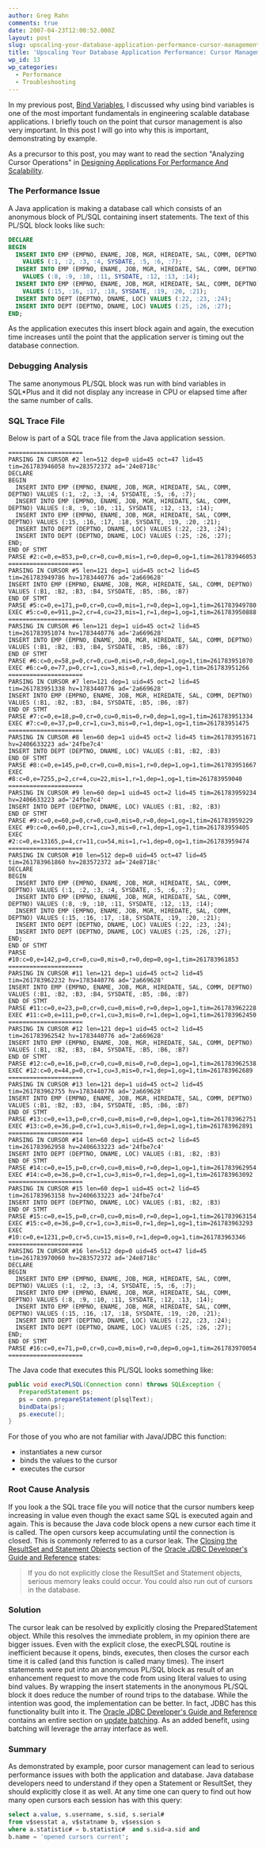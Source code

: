 ```yaml
---
author: Greg Rahn
comments: true
date: 2007-04-23T12:00:52.000Z
layout: post
slug: upscaling-your-database-application-performance-cursor-management
title: 'Upscaling Your Database Application Performance: Cursor Management'
wp_id: 13
wp_categories:
  - Performance
  - Troubleshooting
---
```


In my previous post, [Bind Variables](/2007/03/26/upscaling-your-database-application-performance-bind-variables/), I discussed why using bind variables is one of the most important fundamentals in engineering scalable database applications.  I briefly touch on the point that cursor management is also very important.  In this post I will go into why this is important, demonstrating by example.

As a precursor to this post, you may want to read the section "Analyzing Cursor Operations" in [Designing Applications For Performance And Scalability](http://www.oracle.com/technology/deploy/performance/pdf/designing_applications_for_performance_and_scalability.pdf).

### The Performance Issue

A Java application is making a database call which consists of an anonymous block of PL/SQL containing insert statements.  The text of this PL/SQL block looks like such:

``` sql
DECLARE
BEGIN
  INSERT INTO EMP (EMPNO, ENAME, JOB, MGR, HIREDATE, SAL, COMM, DEPTNO)
    VALUES (:1, :2, :3, :4, SYSDATE, :5, :6, :7);
  INSERT INTO EMP (EMPNO, ENAME, JOB, MGR, HIREDATE, SAL, COMM, DEPTNO)
    VALUES (:8, :9, :10, :11, SYSDATE, :12, :13, :14);
  INSERT INTO EMP (EMPNO, ENAME, JOB, MGR, HIREDATE, SAL, COMM, DEPTNO)
    VALUES (:15, :16, :17, :18, SYSDATE, :19, :20, :21);
  INSERT INTO DEPT (DEPTNO, DNAME, LOC) VALUES (:22, :23, :24);
  INSERT INTO DEPT (DEPTNO, DNAME, LOC) VALUES (:25, :26, :27);
END;
```

As the application executes this insert block again and again, the execution time increases until the point that the application server is timing out the database connection.

### Debugging Analysis

The same anonymous PL/SQL block was run with bind variables in SQL*Plus and it did not display any increase in CPU or elapsed time after the same number of calls.

### SQL Trace File

Below is part of a SQL trace file from the Java application session.

```
=====================
PARSING IN CURSOR #2 len=512 dep=0 uid=45 oct=47 lid=45 tim=261783946058 hv=283572372 ad='24e8718c'
DECLARE
BEGIN
  INSERT INTO EMP (EMPNO, ENAME, JOB, MGR, HIREDATE, SAL, COMM, DEPTNO) VALUES (:1, :2, :3, :4, SYSDATE, :5, :6, :7);
  INSERT INTO EMP (EMPNO, ENAME, JOB, MGR, HIREDATE, SAL, COMM, DEPTNO) VALUES (:8, :9, :10, :11, SYSDATE, :12, :13, :14);
  INSERT INTO EMP (EMPNO, ENAME, JOB, MGR, HIREDATE, SAL, COMM, DEPTNO) VALUES (:15, :16, :17, :18, SYSDATE, :19, :20, :21);
  INSERT INTO DEPT (DEPTNO, DNAME, LOC) VALUES (:22, :23, :24);
  INSERT INTO DEPT (DEPTNO, DNAME, LOC) VALUES (:25, :26, :27);
END;
END OF STMT
PARSE #2:c=0,e=853,p=0,cr=0,cu=0,mis=1,r=0,dep=0,og=1,tim=261783946053
=====================
PARSING IN CURSOR #5 len=121 dep=1 uid=45 oct=2 lid=45 tim=261783949786 hv=1783440776 ad='2a669628'
INSERT INTO EMP (EMPNO, ENAME, JOB, MGR, HIREDATE, SAL, COMM, DEPTNO) VALUES (:B1, :B2, :B3, :B4, SYSDATE, :B5, :B6, :B7)
END OF STMT
PARSE #5:c=0,e=171,p=0,cr=0,cu=0,mis=1,r=0,dep=1,og=1,tim=261783949780
EXEC #5:c=0,e=911,p=2,cr=4,cu=23,mis=1,r=1,dep=1,og=1,tim=261783950888
=====================
PARSING IN CURSOR #6 len=121 dep=1 uid=45 oct=2 lid=45 tim=261783951074 hv=1783440776 ad='2a669628'
INSERT INTO EMP (EMPNO, ENAME, JOB, MGR, HIREDATE, SAL, COMM, DEPTNO) VALUES (:B1, :B2, :B3, :B4, SYSDATE, :B5, :B6, :B7)
END OF STMT
PARSE #6:c=0,e=58,p=0,cr=0,cu=0,mis=0,r=0,dep=1,og=1,tim=261783951070
EXEC #6:c=0,e=77,p=0,cr=1,cu=3,mis=0,r=1,dep=1,og=1,tim=261783951266
=====================
PARSING IN CURSOR #7 len=121 dep=1 uid=45 oct=2 lid=45 tim=261783951338 hv=1783440776 ad='2a669628'
INSERT INTO EMP (EMPNO, ENAME, JOB, MGR, HIREDATE, SAL, COMM, DEPTNO) VALUES (:B1, :B2, :B3, :B4, SYSDATE, :B5, :B6, :B7)
END OF STMT
PARSE #7:c=0,e=18,p=0,cr=0,cu=0,mis=0,r=0,dep=1,og=1,tim=261783951334
EXEC #7:c=0,e=37,p=0,cr=1,cu=3,mis=0,r=1,dep=1,og=1,tim=261783951475
=====================
PARSING IN CURSOR #8 len=60 dep=1 uid=45 oct=2 lid=45 tim=261783951671 hv=2406633223 ad='24fbe7c4'
INSERT INTO DEPT (DEPTNO, DNAME, LOC) VALUES (:B1, :B2, :B3)
END OF STMT
PARSE #8:c=0,e=145,p=0,cr=0,cu=0,mis=1,r=0,dep=1,og=1,tim=261783951667
EXEC #8:c=0,e=7255,p=2,cr=4,cu=22,mis=1,r=1,dep=1,og=1,tim=261783959040
=====================
PARSING IN CURSOR #9 len=60 dep=1 uid=45 oct=2 lid=45 tim=261783959234 hv=2406633223 ad='24fbe7c4'
INSERT INTO DEPT (DEPTNO, DNAME, LOC) VALUES (:B1, :B2, :B3)
END OF STMT
PARSE #9:c=0,e=60,p=0,cr=0,cu=0,mis=0,r=0,dep=1,og=1,tim=261783959229
EXEC #9:c=0,e=60,p=0,cr=1,cu=3,mis=0,r=1,dep=1,og=1,tim=261783959405
EXEC #2:c=0,e=13165,p=4,cr=11,cu=54,mis=1,r=1,dep=0,og=1,tim=261783959474
=====================
PARSING IN CURSOR #10 len=512 dep=0 uid=45 oct=47 lid=45 tim=261783961860 hv=283572372 ad='24e8718c'
DECLARE
BEGIN
  INSERT INTO EMP (EMPNO, ENAME, JOB, MGR, HIREDATE, SAL, COMM, DEPTNO) VALUES (:1, :2, :3, :4, SYSDATE, :5, :6, :7);
  INSERT INTO EMP (EMPNO, ENAME, JOB, MGR, HIREDATE, SAL, COMM, DEPTNO) VALUES (:8, :9, :10, :11, SYSDATE, :12, :13, :14);
  INSERT INTO EMP (EMPNO, ENAME, JOB, MGR, HIREDATE, SAL, COMM, DEPTNO) VALUES (:15, :16, :17, :18, SYSDATE, :19, :20, :21);
  INSERT INTO DEPT (DEPTNO, DNAME, LOC) VALUES (:22, :23, :24);
  INSERT INTO DEPT (DEPTNO, DNAME, LOC) VALUES (:25, :26, :27);
END;
END OF STMT
PARSE #10:c=0,e=142,p=0,cr=0,cu=0,mis=0,r=0,dep=0,og=1,tim=261783961853
=====================
PARSING IN CURSOR #11 len=121 dep=1 uid=45 oct=2 lid=45 tim=261783962232 hv=1783440776 ad='2a669628'
INSERT INTO EMP (EMPNO, ENAME, JOB, MGR, HIREDATE, SAL, COMM, DEPTNO) VALUES (:B1, :B2, :B3, :B4, SYSDATE, :B5, :B6, :B7)
END OF STMT
PARSE #11:c=0,e=23,p=0,cr=0,cu=0,mis=0,r=0,dep=1,og=1,tim=261783962228
EXEC #11:c=0,e=111,p=0,cr=1,cu=3,mis=0,r=1,dep=1,og=1,tim=261783962450
=====================
PARSING IN CURSOR #12 len=121 dep=1 uid=45 oct=2 lid=45 tim=261783962542 hv=1783440776 ad='2a669628'
INSERT INTO EMP (EMPNO, ENAME, JOB, MGR, HIREDATE, SAL, COMM, DEPTNO) VALUES (:B1, :B2, :B3, :B4, SYSDATE, :B5, :B6, :B7)
END OF STMT
PARSE #12:c=0,e=16,p=0,cr=0,cu=0,mis=0,r=0,dep=1,og=1,tim=261783962538
EXEC #12:c=0,e=44,p=0,cr=1,cu=3,mis=0,r=1,dep=1,og=1,tim=261783962689
=====================
PARSING IN CURSOR #13 len=121 dep=1 uid=45 oct=2 lid=45 tim=261783962755 hv=1783440776 ad='2a669628'
INSERT INTO EMP (EMPNO, ENAME, JOB, MGR, HIREDATE, SAL, COMM, DEPTNO) VALUES (:B1, :B2, :B3, :B4, SYSDATE, :B5, :B6, :B7)
END OF STMT
PARSE #13:c=0,e=13,p=0,cr=0,cu=0,mis=0,r=0,dep=1,og=1,tim=261783962751
EXEC #13:c=0,e=36,p=0,cr=1,cu=3,mis=0,r=1,dep=1,og=1,tim=261783962891
=====================
PARSING IN CURSOR #14 len=60 dep=1 uid=45 oct=2 lid=45 tim=261783962958 hv=2406633223 ad='24fbe7c4'
INSERT INTO DEPT (DEPTNO, DNAME, LOC) VALUES (:B1, :B2, :B3)
END OF STMT
PARSE #14:c=0,e=15,p=0,cr=0,cu=0,mis=0,r=0,dep=1,og=1,tim=261783962954
EXEC #14:c=0,e=36,p=0,cr=1,cu=3,mis=0,r=1,dep=1,og=1,tim=261783963092
=====================
PARSING IN CURSOR #15 len=60 dep=1 uid=45 oct=2 lid=45 tim=261783963158 hv=2406633223 ad='24fbe7c4'
INSERT INTO DEPT (DEPTNO, DNAME, LOC) VALUES (:B1, :B2, :B3)
END OF STMT
PARSE #15:c=0,e=15,p=0,cr=0,cu=0,mis=0,r=0,dep=1,og=1,tim=261783963154
EXEC #15:c=0,e=36,p=0,cr=1,cu=3,mis=0,r=1,dep=1,og=1,tim=261783963293
EXEC #10:c=0,e=1231,p=0,cr=5,cu=15,mis=0,r=1,dep=0,og=1,tim=261783963346
=====================
PARSING IN CURSOR #16 len=512 dep=0 uid=45 oct=47 lid=45 tim=261783970060 hv=283572372 ad='24e8718c'
DECLARE
BEGIN
  INSERT INTO EMP (EMPNO, ENAME, JOB, MGR, HIREDATE, SAL, COMM, DEPTNO) VALUES (:1, :2, :3, :4, SYSDATE, :5, :6, :7);
  INSERT INTO EMP (EMPNO, ENAME, JOB, MGR, HIREDATE, SAL, COMM, DEPTNO) VALUES (:8, :9, :10, :11, SYSDATE, :12, :13, :14);
  INSERT INTO EMP (EMPNO, ENAME, JOB, MGR, HIREDATE, SAL, COMM, DEPTNO) VALUES (:15, :16, :17, :18, SYSDATE, :19, :20, :21);
  INSERT INTO DEPT (DEPTNO, DNAME, LOC) VALUES (:22, :23, :24);
  INSERT INTO DEPT (DEPTNO, DNAME, LOC) VALUES (:25, :26, :27);
END;
END OF STMT
PARSE #16:c=0,e=71,p=0,cr=0,cu=0,mis=0,r=0,dep=0,og=1,tim=261783970054
=====================
```

The Java code that executes this PL/SQL looks something like:

``` java
public void execPLSQL(Connection conn) throws SQLException {
   PreparedStatement ps;
   ps = conn.prepareStatement(plsqlText);
   bindData(ps);
   ps.execute();
}
```

For those of you who are not familiar with Java/JDBC this function:

- instantiates a new cursor
- binds the values to the cursor
- executes the cursor

### Root Cause Analysis 

If you look a the SQL trace file you will notice that the cursor numbers keep increasing in value even though the exact same SQL is executed again and again. This is because the Java code block opens a new cursor each time it is called.  The open cursors keep accumulating until the connection is closed.  This is commonly referred to as a cursor leak.  The [Closing the ResultSet and Statement Objects](http://download-west.oracle.com/docs/cd/B19306_01/java.102/b14355/basic.htm#i1006632) section of the [Oracle JDBC Developer's Guide and Reference](http://download-west.oracle.com/docs/cd/B19306_01/java.102/b14355/toc.htm) states:
<blockquote>If you do not explicitly close the ResultSet and Statement objects, serious memory leaks could occur. You could also run out of cursors in the database.</blockquote>

### Solution

The cursor leak can be resolved by explicitly closing the PreparedStatement object. While this resolves the immediate problem, in my opinion there are bigger issues.  Even with the explicit close, the execPLSQL routine is inefficient because it opens, binds, executes, then closes the cursor each time it is called (and this function is called many times).  The insert statements were put into an anonymous PL/SQL block as result of an enhancement request to move the code from using literal values to using bind values.  By wrapping the insert statements in the anonymous PL/SQL block it does reduce the number of round trips to the database.  While the intention was good, the implementation can be better.  In fact, JDBC has this functionality built into it.   The [Oracle JDBC Developer's Guide and Reference](http://download-west.oracle.com/docs/cd/B19306_01/java.102/b14355/toc.htm) contains an entire section on [update batching](http://download-west.oracle.com/docs/cd/B19306_01/java.102/b14355/oraperf.htm#i1056232).  As an added benefit, using batching will leverage the array interface as well.

### Summary

As demonstrated by example, poor cursor management can lead to serious performance issues with both the application and database.  Java database developers need to understand if they open a Statement or ResultSet, they should explicitly close it as well.  At any time one can query to find out how many open cursors each session has with this query:

``` sql
select a.value, s.username, s.sid, s.serial#
from v$sesstat a, v$statname b, v$session s
where a.statistic# = b.statistic#  and s.sid=a.sid and
b.name = 'opened cursors current';
```
